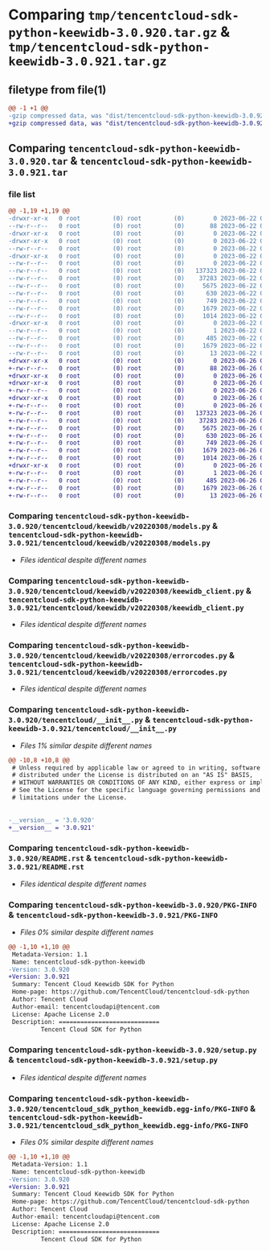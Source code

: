 # Comparing `tmp/tencentcloud-sdk-python-keewidb-3.0.920.tar.gz` & `tmp/tencentcloud-sdk-python-keewidb-3.0.921.tar.gz`

## filetype from file(1)

```diff
@@ -1 +1 @@
-gzip compressed data, was "dist/tencentcloud-sdk-python-keewidb-3.0.920.tar", last modified: Thu Jun 22 00:26:24 2023, max compression
+gzip compressed data, was "dist/tencentcloud-sdk-python-keewidb-3.0.921.tar", last modified: Mon Jun 26 00:27:21 2023, max compression
```

## Comparing `tencentcloud-sdk-python-keewidb-3.0.920.tar` & `tencentcloud-sdk-python-keewidb-3.0.921.tar`

### file list

```diff
@@ -1,19 +1,19 @@
-drwxr-xr-x   0 root         (0) root         (0)        0 2023-06-22 00:26:24.000000 tencentcloud-sdk-python-keewidb-3.0.920/
--rw-r--r--   0 root         (0) root         (0)       88 2023-06-22 00:26:24.000000 tencentcloud-sdk-python-keewidb-3.0.920/setup.cfg
-drwxr-xr-x   0 root         (0) root         (0)        0 2023-06-22 00:26:24.000000 tencentcloud-sdk-python-keewidb-3.0.920/tencentcloud/
-drwxr-xr-x   0 root         (0) root         (0)        0 2023-06-22 00:26:24.000000 tencentcloud-sdk-python-keewidb-3.0.920/tencentcloud/keewidb/
--rw-r--r--   0 root         (0) root         (0)        0 2023-06-22 00:26:24.000000 tencentcloud-sdk-python-keewidb-3.0.920/tencentcloud/keewidb/__init__.py
-drwxr-xr-x   0 root         (0) root         (0)        0 2023-06-22 00:26:24.000000 tencentcloud-sdk-python-keewidb-3.0.920/tencentcloud/keewidb/v20220308/
--rw-r--r--   0 root         (0) root         (0)        0 2023-06-22 00:26:24.000000 tencentcloud-sdk-python-keewidb-3.0.920/tencentcloud/keewidb/v20220308/__init__.py
--rw-r--r--   0 root         (0) root         (0)   137323 2023-06-22 00:26:24.000000 tencentcloud-sdk-python-keewidb-3.0.920/tencentcloud/keewidb/v20220308/models.py
--rw-r--r--   0 root         (0) root         (0)    37283 2023-06-22 00:26:24.000000 tencentcloud-sdk-python-keewidb-3.0.920/tencentcloud/keewidb/v20220308/keewidb_client.py
--rw-r--r--   0 root         (0) root         (0)     5675 2023-06-22 00:26:24.000000 tencentcloud-sdk-python-keewidb-3.0.920/tencentcloud/keewidb/v20220308/errorcodes.py
--rw-r--r--   0 root         (0) root         (0)      630 2023-06-22 00:26:24.000000 tencentcloud-sdk-python-keewidb-3.0.920/tencentcloud/__init__.py
--rw-r--r--   0 root         (0) root         (0)      749 2023-06-22 00:26:24.000000 tencentcloud-sdk-python-keewidb-3.0.920/README.rst
--rw-r--r--   0 root         (0) root         (0)     1679 2023-06-22 00:26:24.000000 tencentcloud-sdk-python-keewidb-3.0.920/PKG-INFO
--rw-r--r--   0 root         (0) root         (0)     1014 2023-06-22 00:26:24.000000 tencentcloud-sdk-python-keewidb-3.0.920/setup.py
-drwxr-xr-x   0 root         (0) root         (0)        0 2023-06-22 00:26:24.000000 tencentcloud-sdk-python-keewidb-3.0.920/tencentcloud_sdk_python_keewidb.egg-info/
--rw-r--r--   0 root         (0) root         (0)        1 2023-06-22 00:26:24.000000 tencentcloud-sdk-python-keewidb-3.0.920/tencentcloud_sdk_python_keewidb.egg-info/dependency_links.txt
--rw-r--r--   0 root         (0) root         (0)      485 2023-06-22 00:26:24.000000 tencentcloud-sdk-python-keewidb-3.0.920/tencentcloud_sdk_python_keewidb.egg-info/SOURCES.txt
--rw-r--r--   0 root         (0) root         (0)     1679 2023-06-22 00:26:24.000000 tencentcloud-sdk-python-keewidb-3.0.920/tencentcloud_sdk_python_keewidb.egg-info/PKG-INFO
--rw-r--r--   0 root         (0) root         (0)       13 2023-06-22 00:26:24.000000 tencentcloud-sdk-python-keewidb-3.0.920/tencentcloud_sdk_python_keewidb.egg-info/top_level.txt
+drwxr-xr-x   0 root         (0) root         (0)        0 2023-06-26 00:27:21.000000 tencentcloud-sdk-python-keewidb-3.0.921/
+-rw-r--r--   0 root         (0) root         (0)       88 2023-06-26 00:27:21.000000 tencentcloud-sdk-python-keewidb-3.0.921/setup.cfg
+drwxr-xr-x   0 root         (0) root         (0)        0 2023-06-26 00:27:21.000000 tencentcloud-sdk-python-keewidb-3.0.921/tencentcloud/
+drwxr-xr-x   0 root         (0) root         (0)        0 2023-06-26 00:27:21.000000 tencentcloud-sdk-python-keewidb-3.0.921/tencentcloud/keewidb/
+-rw-r--r--   0 root         (0) root         (0)        0 2023-06-26 00:27:21.000000 tencentcloud-sdk-python-keewidb-3.0.921/tencentcloud/keewidb/__init__.py
+drwxr-xr-x   0 root         (0) root         (0)        0 2023-06-26 00:27:21.000000 tencentcloud-sdk-python-keewidb-3.0.921/tencentcloud/keewidb/v20220308/
+-rw-r--r--   0 root         (0) root         (0)        0 2023-06-26 00:27:21.000000 tencentcloud-sdk-python-keewidb-3.0.921/tencentcloud/keewidb/v20220308/__init__.py
+-rw-r--r--   0 root         (0) root         (0)   137323 2023-06-26 00:27:21.000000 tencentcloud-sdk-python-keewidb-3.0.921/tencentcloud/keewidb/v20220308/models.py
+-rw-r--r--   0 root         (0) root         (0)    37283 2023-06-26 00:27:21.000000 tencentcloud-sdk-python-keewidb-3.0.921/tencentcloud/keewidb/v20220308/keewidb_client.py
+-rw-r--r--   0 root         (0) root         (0)     5675 2023-06-26 00:27:21.000000 tencentcloud-sdk-python-keewidb-3.0.921/tencentcloud/keewidb/v20220308/errorcodes.py
+-rw-r--r--   0 root         (0) root         (0)      630 2023-06-26 00:27:21.000000 tencentcloud-sdk-python-keewidb-3.0.921/tencentcloud/__init__.py
+-rw-r--r--   0 root         (0) root         (0)      749 2023-06-26 00:27:21.000000 tencentcloud-sdk-python-keewidb-3.0.921/README.rst
+-rw-r--r--   0 root         (0) root         (0)     1679 2023-06-26 00:27:21.000000 tencentcloud-sdk-python-keewidb-3.0.921/PKG-INFO
+-rw-r--r--   0 root         (0) root         (0)     1014 2023-06-26 00:27:21.000000 tencentcloud-sdk-python-keewidb-3.0.921/setup.py
+drwxr-xr-x   0 root         (0) root         (0)        0 2023-06-26 00:27:21.000000 tencentcloud-sdk-python-keewidb-3.0.921/tencentcloud_sdk_python_keewidb.egg-info/
+-rw-r--r--   0 root         (0) root         (0)        1 2023-06-26 00:27:21.000000 tencentcloud-sdk-python-keewidb-3.0.921/tencentcloud_sdk_python_keewidb.egg-info/dependency_links.txt
+-rw-r--r--   0 root         (0) root         (0)      485 2023-06-26 00:27:21.000000 tencentcloud-sdk-python-keewidb-3.0.921/tencentcloud_sdk_python_keewidb.egg-info/SOURCES.txt
+-rw-r--r--   0 root         (0) root         (0)     1679 2023-06-26 00:27:21.000000 tencentcloud-sdk-python-keewidb-3.0.921/tencentcloud_sdk_python_keewidb.egg-info/PKG-INFO
+-rw-r--r--   0 root         (0) root         (0)       13 2023-06-26 00:27:21.000000 tencentcloud-sdk-python-keewidb-3.0.921/tencentcloud_sdk_python_keewidb.egg-info/top_level.txt
```

### Comparing `tencentcloud-sdk-python-keewidb-3.0.920/tencentcloud/keewidb/v20220308/models.py` & `tencentcloud-sdk-python-keewidb-3.0.921/tencentcloud/keewidb/v20220308/models.py`

 * *Files identical despite different names*

### Comparing `tencentcloud-sdk-python-keewidb-3.0.920/tencentcloud/keewidb/v20220308/keewidb_client.py` & `tencentcloud-sdk-python-keewidb-3.0.921/tencentcloud/keewidb/v20220308/keewidb_client.py`

 * *Files identical despite different names*

### Comparing `tencentcloud-sdk-python-keewidb-3.0.920/tencentcloud/keewidb/v20220308/errorcodes.py` & `tencentcloud-sdk-python-keewidb-3.0.921/tencentcloud/keewidb/v20220308/errorcodes.py`

 * *Files identical despite different names*

### Comparing `tencentcloud-sdk-python-keewidb-3.0.920/tencentcloud/__init__.py` & `tencentcloud-sdk-python-keewidb-3.0.921/tencentcloud/__init__.py`

 * *Files 1% similar despite different names*

```diff
@@ -10,8 +10,8 @@
 # Unless required by applicable law or agreed to in writing, software
 # distributed under the License is distributed on an "AS IS" BASIS,
 # WITHOUT WARRANTIES OR CONDITIONS OF ANY KIND, either express or implied.
 # See the License for the specific language governing permissions and
 # limitations under the License.
 
 
-__version__ = '3.0.920'
+__version__ = '3.0.921'
```

### Comparing `tencentcloud-sdk-python-keewidb-3.0.920/README.rst` & `tencentcloud-sdk-python-keewidb-3.0.921/README.rst`

 * *Files identical despite different names*

### Comparing `tencentcloud-sdk-python-keewidb-3.0.920/PKG-INFO` & `tencentcloud-sdk-python-keewidb-3.0.921/PKG-INFO`

 * *Files 0% similar despite different names*

```diff
@@ -1,10 +1,10 @@
 Metadata-Version: 1.1
 Name: tencentcloud-sdk-python-keewidb
-Version: 3.0.920
+Version: 3.0.921
 Summary: Tencent Cloud Keewidb SDK for Python
 Home-page: https://github.com/TencentCloud/tencentcloud-sdk-python
 Author: Tencent Cloud
 Author-email: tencentcloudapi@tencent.com
 License: Apache License 2.0
 Description: ============================
         Tencent Cloud SDK for Python
```

### Comparing `tencentcloud-sdk-python-keewidb-3.0.920/setup.py` & `tencentcloud-sdk-python-keewidb-3.0.921/setup.py`

 * *Files identical despite different names*

### Comparing `tencentcloud-sdk-python-keewidb-3.0.920/tencentcloud_sdk_python_keewidb.egg-info/PKG-INFO` & `tencentcloud-sdk-python-keewidb-3.0.921/tencentcloud_sdk_python_keewidb.egg-info/PKG-INFO`

 * *Files 0% similar despite different names*

```diff
@@ -1,10 +1,10 @@
 Metadata-Version: 1.1
 Name: tencentcloud-sdk-python-keewidb
-Version: 3.0.920
+Version: 3.0.921
 Summary: Tencent Cloud Keewidb SDK for Python
 Home-page: https://github.com/TencentCloud/tencentcloud-sdk-python
 Author: Tencent Cloud
 Author-email: tencentcloudapi@tencent.com
 License: Apache License 2.0
 Description: ============================
         Tencent Cloud SDK for Python
```

